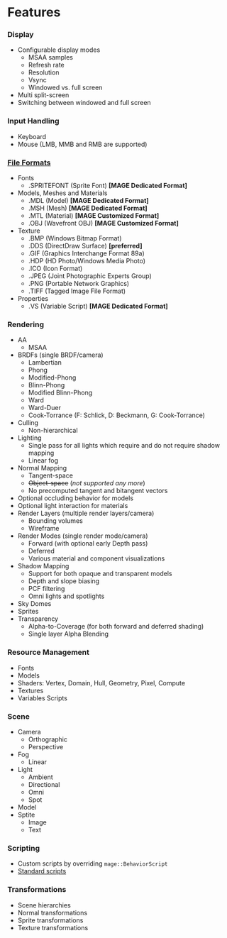 # Features

### Display
* Configurable display modes
  * MSAA samples
  * Refresh rate
  * Resolution
  * Vsync
  * Windowed vs. full screen
* Multi split-screen
* Switching between windowed and full screen

### Input Handling
* Keyboard
* Mouse (LMB, MMB and RMB are supported)

### [File Formats](https://github.com/matt77hias/MAGE/blob/master/meta/file-formats.md)
* Fonts
  * .SPRITEFONT (Sprite Font) **[MAGE Dedicated Format]**
* Models, Meshes and Materials
  * .MDL  (Model) **[MAGE Dedicated Format]**
  * .MSH  (Mesh)  **[MAGE Dedicated Format]**
  * .MTL  (Material) **[MAGE Customized Format]**
  * .OBJ  (Wavefront OBJ) **[MAGE Customized Format]**
* Texture
  * .BMP  (Windows Bitmap Format)
  * .DDS  (DirectDraw Surface) **[preferred]**
  * .GIF  (Graphics Interchange Format 89a)
  * .HDP  (HD Photo/Windows Media Photo)
  * .ICO  (Icon Format)
  * .JPEG (Joint Photographic Experts Group)
  * .PNG  (Portable Network Graphics)
  * .TIFF (Tagged Image File Format)
* Properties
  * .VS   (Variable Script) **[MAGE Dedicated Format]**

### Rendering
* AA
  * MSAA
* BRDFs (single BRDF/camera)
  * Lambertian
  * Phong
  * Modified-Phong
  * Blinn-Phong
  * Modified Blinn-Phong
  * Ward
  * Ward-Duer
  * Cook-Torrance (F: Schlick, D: Beckmann, G: Cook-Torrance)
* Culling
  * Non-hierarchical
* Lighting
  * Single pass for all lights which require and do not require shadow mapping
  * Linear fog
* Normal Mapping
  * Tangent-space
  * ~~Object-space~~ (*not supported any more*)
  * No precomputed tangent and bitangent vectors
* Optional occluding behavior for models
* Optional light interaction for materials
* Render Layers (multiple render layers/camera)
  * Bounding volumes
  * Wireframe
* Render Modes (single render mode/camera)
  * Forward (with optional early Depth pass)
  * Deferred
  * Various material and component visualizations
* Shadow Mapping
  * Support for both opaque and transparent models
  * Depth and slope biasing
  * PCF filtering
  * Omni lights and spotlights
* Sky Domes
* Sprites
* Transparency
  * Alpha-to-Coverage (for both forward and deferred shading)
  * Single layer Alpha Blending

### Resource Management
* Fonts
* Models
* Shaders: Vertex, Domain, Hull, Geometry, Pixel, Compute
* Textures
* Variables Scripts

### Scene
* Camera
  * Orthographic
  * Perspective
* Fog
  * Linear
* Light
  * Ambient
  * Directional
  * Omni
  * Spot
* Model
* Sptite
  * Image
  * Text
  
### Scripting
* Custom scripts by overriding `mage::BehaviorScript`
* [Standard scripts](standard-scripts.md)

### Transformations
* Scene hierarchies
* Normal transformations
* Sprite transformations
* Texture transformations
